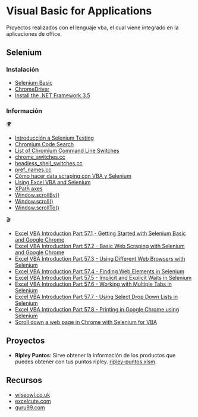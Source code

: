 # Visual Basic for Applications
Proyectos realizados con el lenguaje vba, el cual viene integrado en la aplicaciones de office.

## Selenium
### Instalación
- [Selenium Basic](https://github.com/florentbr/SeleniumBasic/releases)  
- [ChromeDriver](https://sites.google.com/chromium.org/driver/)
- [Install the .NET Framework 3.5](https://docs.microsoft.com/en-us/dotnet/framework/install/dotnet-35-windows)  

### Información
🌍
- [Introducción a Selenium Testing](https://qalified.com/introduccion-a-selenium-testing/)
- [Chromium Code Search](https://source.chromium.org/)
- [List of Chromium Command Line Switches](https://peter.sh/experiments/chromium-command-line-switches/)
- [chrome_switches.cc](https://chromium.googlesource.com/chromium/src/+/master/chrome/common/chrome_switches.cc)
- [headless_shell_switches.cc](https://chromium.googlesource.com/chromium/src/+/master/headless/app/headless_shell_switches.cc)
- [pref_names.cc](https://chromium.googlesource.com/chromium/src/+/master/chrome/common/pref_names.cc)
- [Cómo hacer data scraping con VBA y Selenium](https://excelcute.com/vba-data-scraping-selenium/)
- [Using Excel VBA and Selenium](https://www.guru99.com/excel-vba-selenium.html)
- [XPath axes](https://jrebecchi.github.io/xpath-helper/xpath-axes.html)
- [Window.scrollBy()](https://developer.mozilla.org/es/docs/Web/API/Window/scrollBy)
- [Window.scroll()](https://developer.mozilla.org/es/docs/Web/API/Window/scroll)
- [Window.scrollTo()](https://developer.mozilla.org/es/docs/Web/API/Window/scrollTo)

🎬
- [Excel VBA Introduction Part 57.1 - Getting Started with Selenium Basic and Google Chrome](https://www.youtube.com/watch?v=FoxWcvZzYVk)  
- [Excel VBA Introduction Part 57.2 - Basic Web Scraping with Selenium and Google Chrome](https://www.youtube.com/watch?v=y7yWL0oCB3k)
- [Excel VBA Introduction Part 57.3 - Using Different Web Browsers with Selenium](https://www.youtube.com/watch?v=qxNx12RWihU)
- [Excel VBA Introduction Part 57.4 - Finding Web Elements in Selenium](https://www.youtube.com/watch?v=lr7CFZEI2YA&t=825s)
- [Excel VBA Introduction Part 57.5 - Implicit and Explicit Waits in Selenium](https://www.youtube.com/watch?v=ii1LxfEfY44)
- [Excel VBA Introduction Part 57.6 - Working with Multiple Tabs in Selenium](https://www.youtube.com/watch?v=_IlkdRwgIwg)
- [Excel VBA Introduction Part 57.7 - Using Select Drop Down Lists in Selenium](https://www.youtube.com/watch?v=-kjq_8i9buM)
- [Excel VBA Introduction Part 57.8 - Printing in Google Chrome using Selenium](https://www.youtube.com/watch?v=jEYvgU46gmE)
- [Scroll down a web page in Chrome with Selenium for VBA](https://www.youtube.com/watch?v=s3Bxb0wthqI)

## Proyectos
- **Ripley Puntos**: Sirve obtener la información de los productos que puedes obtener con tus puntos ripley. [ripley-puntos.xlsm](https://github.com/acastillom24/vba/raw/main/web-scraping/ripley-puntos.xlsm).

## Recursos
- [wiseowl.co.uk](https://www.wiseowl.co.uk/)
- [excelcute.com](https://excelcute.com/)
- [guru99.com](https://www.guru99.com/)
